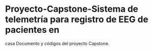 # Proyecto-Capstone-Sistema de telemetría para registro de EEG de pacientes en
casa
Documento y códigos del proyecto Capstone.


